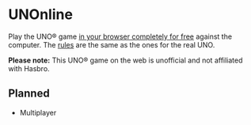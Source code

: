 # UNOnline

Play the UNO® game [in your browser completely for free]("https://emil-apps.github.io/uno") against the computer. The [rules]("https://www.unorules.com") are the same as the ones for the real UNO.

**Please note:** This UNO® game on the web is unofficial and not affiliated with Hasbro.

## Planned
- Multiplayer